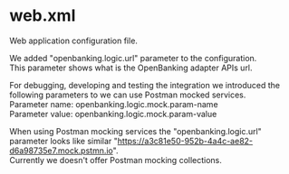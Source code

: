 # web.xml

Web application configuration file.

We added "openbanking.logic.url" parameter to the configuration.  
This parameter shows what is the OpenBanking adapter APIs url.

For debugging, developing and testing the integration we introduced the following parameters to we can use Postman mocked services.  
Parameter name: openbanking.logic.mock.param-name  
Parameter value: openbanking.logic.mock.param-value

When using Postman mocking services the "openbanking.logic.url" parameter looks like similar "https://a3c81e50-952b-4a4c-ae82-d6a98735e7.mock.pstmn.io".  
Currently we doesn't offer Postman mocking collections.

